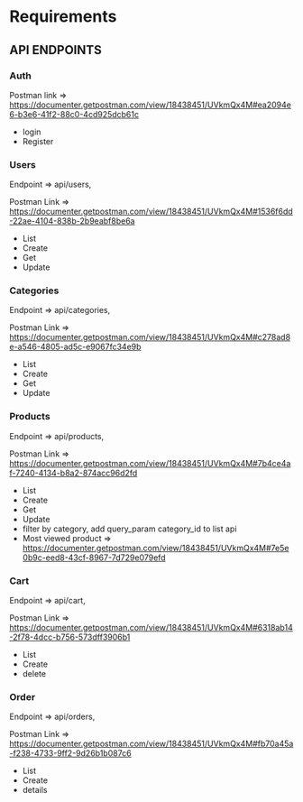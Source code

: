 # Requirements

## API ENDPOINTS

### Auth

Postman link => https://documenter.getpostman.com/view/18438451/UVkmQx4M#ea2094e6-b3e6-41f2-88c0-4cd925dcb61c

- login 
- Register

### Users

Endpoint => api/users,

Postman Link => https://documenter.getpostman.com/view/18438451/UVkmQx4M#1536f6dd-22ae-4104-838b-2b9eabf8be6a

- List
- Create
- Get
- Update


### Categories

Endpoint => api/categories,

Postman Link => https://documenter.getpostman.com/view/18438451/UVkmQx4M#c278ad8e-a546-4805-ad5c-e9067fc34e9b

- List
- Create
- Get
- Update


### Products

Endpoint => api/products,

Postman Link => https://documenter.getpostman.com/view/18438451/UVkmQx4M#7b4ce4af-7240-4134-b8a2-874acc96d2fd

- List
- Create
- Get
- Update
- filter by category, add query_param category_id to list api
- Most viewed product => https://documenter.getpostman.com/view/18438451/UVkmQx4M#7e5e0b9c-eed8-43cf-8967-7d729e079efd


### Cart
Endpoint => api/cart,

Postman Link => https://documenter.getpostman.com/view/18438451/UVkmQx4M#6318ab14-2f78-4dcc-b756-573dff3906b1

- List
- Create
- delete

### Order

Endpoint => api/orders,

Postman Link =>
https://documenter.getpostman.com/view/18438451/UVkmQx4M#fb70a45a-f238-4733-9ff2-9d26b1b087c6

- List
- Create
- details

